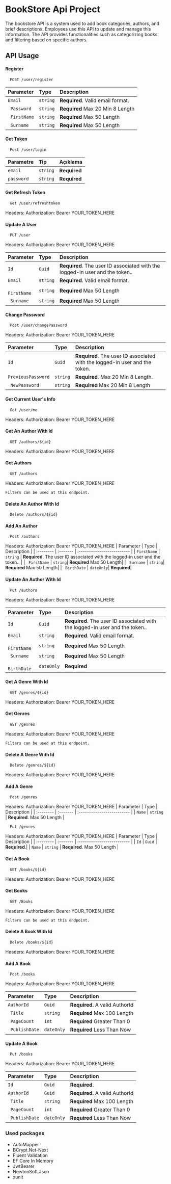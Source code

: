 
# BookStore Api Project

The bookstore API is a system used to add book categories, authors, and brief descriptions. Employees use this API to update and manage this information. The API provides functionalities such as categorizing books and filtering based on specific authors.

## API Usage

#### Register


```http
  POST /user/register
```

| Parameter | Type     | Description                |
| :-------- | :------- | :------------------------- |
| `Email` | `string` | **Required**. Valid email format. |
| ` Password` | `string`| **Required** Max 20 Min 8 Length|
| ` FirstName` | `string`| **Required** Max 50 Length|
| ` Surname` | `string`| **Required** Max 50 Length|

#### Get Token

```http
  Post /user/login
```

| Parametre | Tip     | Açıklama                       |
| :-------- | :------- | :-------------------------------- |
| `email`      | `string` | **Required** |
| `password`      | `string` | **Required** |


#### Get Refresh Token
```http
  Get /user/refreshtoken
```
  Headers:
    Authorization: Bearer YOUR_TOKEN_HERE

#### Update A User
```http
  PUT /user
```
  Headers:
    Authorization: Bearer YOUR_TOKEN_HERE

| Parameter | Type     | Description                |
| :-------- | :------- | :------------------------- |
| `Id` | `Guid` | **Required**. The user ID associated with the logged-in user and the token.. |
| `Email` | `string` | **Required**. Valid email format. |
| ` FirstName` | `string`| **Required** Max 50 Length|
| ` Surname` | `string`| **Required** Max 50 Length|

#### Change Password
```http
  Post /user/changePassword
```
  Headers:
    Authorization: Bearer YOUR_TOKEN_HERE

| Parameter | Type     | Description                |
| :-------- | :------- | :------------------------- |
| `Id` | `Guid` | **Required**. The user ID associated with the logged-in user and the token. |
| `PreviousPassword` | `string` | **Required**. Max 20 Min 8 Length. |
| ` NewPassword` | `string`| **Required** Max 20 Min 8 Length|

#### Get Current User's Info
```http
  Get /user/me
```

  Headers:
    Authorization: Bearer YOUR_TOKEN_HERE

#### Get An Author With Id

```http
  GET /authors/${id}
```
  Headers:
    Authorization: Bearer YOUR_TOKEN_HERE

#### Get Authors

```http
  GET /authors
```

  Headers:
    Authorization: Bearer YOUR_TOKEN_HERE

    Filters can be used at this endpoint.

#### Delete An Author With Id

```http
  Delete /authors/${id}
```
#### Add An Author

```http
  Post /authors
  ``` 
  Headers:
    Authorization: Bearer YOUR_TOKEN_HERE
  | Parameter | Type     | Description                |
| :-------- | :------- | :------------------------- |
| `FirstName` | `string` | **Required**. The user ID associated with the logged-in user and the token.. |
| ` FirstName` | `string`| **Required** Max 50 Length|
| ` Surname` | `string`| **Required** Max 50 Length|
| ` BirthDate` | `dateOnly`| **Required**|


#### Update An Author With Id

```http
  Put /authors
  ```
  Headers:
    Authorization: Bearer YOUR_TOKEN_HERE
    
  | Parameter | Type     | Description                |
| :-------- | :------- | :------------------------- |
| `Id` | `Guid` | **Required**. The user ID associated with the logged-in user and the token.. |
| `Email` | `string` | **Required**. Valid email format. |
| ` FirstName` | `string`| **Required** Max 50 Length|
| ` Surname` | `string`| **Required** Max 50 Length|
| ` BirthDate` | `dateOnly`| **Required**|

#### Get A Genre With Id

```http
  GET /genres/${id}
```
  Headers:
    Authorization: Bearer YOUR_TOKEN_HERE

#### Get Genres

```http
  GET /genres
```

  Headers:
    Authorization: Bearer YOUR_TOKEN_HERE

    Filters can be used at this endpoint.

#### Delete A Genre With Id

```http
  Delete /genres/${id}
  ```
  Headers:
    Authorization: Bearer YOUR_TOKEN_HERE

  #### Add A Genre

```http
  Post /genres
  ``` 
  Headers:
    Authorization: Bearer YOUR_TOKEN_HERE
  | Parameter | Type     | Description                |
| :-------- | :------- | :------------------------- |
| `Name` | `string` | **Required**. Max 50 Length |

```http
  Put /genres
  ``` 
  Headers:
    Authorization: Bearer YOUR_TOKEN_HERE
  | Parameter | Type     | Description                |
| :-------- | :------- | :------------------------- |
| `Id` | `Guid` | **Required**.|
| `Name` | `string` | **Required**. Max 50 Length |

  #### Get A Book

```http
  GET /books/${id}
```
  Headers:
    Authorization: Bearer YOUR_TOKEN_HERE

#### Get Books

```http
  GET /Books
```

  Headers:
    Authorization: Bearer YOUR_TOKEN_HERE

    Filters can be used at this endpoint.

#### Delete A Book With Id

```http
  Delete /books/${id}
  ```
  Headers:
    Authorization: Bearer YOUR_TOKEN_HERE

#### Add A Book

```http
  Post /books
  ``` 
  Headers:
    Authorization: Bearer YOUR_TOKEN_HERE

  | Parameter | Type     | Description                |
| :-------- | :------- | :------------------------- |
| `AuthorId` | `Guid` | **Required**. A valid AuthorId|
| ` Title` | `string`| **Required** Max 100 Length|
| ` PageCount` | `int`| **Required** Greater Than 0|
| ` PublishDate` | `dateOnly`| **Required** Less Than Now|

#### Update A Book

```http
  Put /books
  ``` 
  Headers:
    Authorization: Bearer YOUR_TOKEN_HERE

  | Parameter | Type     | Description                |
| :-------- | :------- | :------------------------- |
| `Id` | `Guid` | **Required**.|
| `AuthorId` | `Guid` | **Required**. A valid AuthorId|
| ` Title` | `string`| **Required** Max 100 Length|
| ` PageCount` | `int`| **Required** Greater Than 0|
| ` PublishDate` | `dateOnly`| **Required** Less Than Now|

### Used packages

* AutoMapper
* BCrypt.Net-Next
* Fluent Validation
* EF Core In Memory
* JwtBearer
* NewtonSoft.Json
* xunit



  
